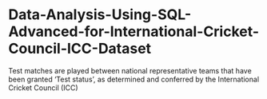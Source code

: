 # Data-Analysis-Using-SQL-Advanced-for-International-Cricket-Council-ICC-Dataset
Test matches are played between national representative teams that have been granted ‘Test status’, as determined and conferred by the International Cricket Council (ICC)
